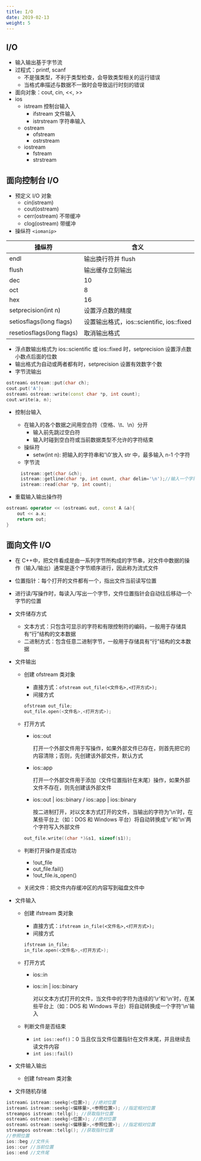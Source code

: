 ```yaml
---
title: I/O
date: 2019-02-13
weight: 5
---
```


## I/O

- 输入输出基于字节流
- 过程式：printf, scanf
  - 不是强类型，不利于类型检查，会导致类型相关的运行错误
  - 当格式串描述与数据不一致时会导致运行时刻的错误
- 面向对象：cout, cin, <<, >>
- ios
  - istream 控制台输入
    - ifstream 文件输入
    - istrstream 字符串输入
  - ostream
    - ofstream
    - ostrstream
  - iostream
    - fstream
    - strstream

## 面向控制台 I/O

- 预定义 I/O 对象
  - cin(istream)
  - cout(ostream)
  - cerr(ostream) 不带缓冲
  - clog(ostream) 带缓冲
- 操纵符 `<iomanip>`

| 操纵符                    | 含义                                      |
| ------------------------- | ----------------------------------------- |
| endl                      | 输出换行符并 flush                        |
| flush                     | 输出缓存立刻输出                          |
| dec                       | 10                                        |
| oct                       | 8                                         |
| hex                       | 16                                        |
| setprecision(int n)       | 设置浮点数的精度                          |
| setiosflags(long flags)   | 设置输出格式，ios::scientific, ios::fixed |
| resetiosflags(long flags) | 取消输出格式                              |

- 浮点数输出格式为 ios::scientific 或 ios::fixed 时，setprecision 设置浮点数小数点后面的位数
- 输出格式为自动或两者都有时，setprecision 设置有效数字个数
- 字节流输出

```cpp
ostream& ostream::put(char ch);
cout.put('A');
ostream& ostream::write(const char *p, int count);
cout.write(a, n);
```

- 控制台输入

  - 在输入的各个数据之间用空白符（空格、\t、\n）分开
    - 输入前先跳过空白符
    - 输入时碰到空白符或当前数据类型不允许的字符结束
  - 操纵符
    - setw(int n): 把输入的字符串和'\0'放入 str 中，最多输入 n-1 个字符
  - 字节流

  ```cpp
    istream::get(char &ch);
    istream::getline(char *p, int count, char delim='\n');//输入一个字符串直到输入了count-1个字符或遇到delim指定的字符为止，并自动加上一个'\0'字符
    istream::read(char *p, int count);
  ```

- 重载输入输出操作符

```cpp
ostream& operator << (ostream& out, const A &a){
    out << a.x;
    return out;
}
```

## 面向文件 I/O

- 在 C++中，把文件看成是由一系列字节所构成的字节串，对文件中数据的操作（输入/输出）通常是逐个字节顺序进行，因此称为流式文件
- 位置指针：每个打开的文件都有一个，指出文件当前读写位置
- 进行读/写操作时，每读入/写出一个字节，文件位置指针会自动往后移动一个字节的位置
- 文件储存方式
  - 文本方式：只包含可显示的字符和有限控制符的编码，一般用于存储具有“行”结构的文本数据
  - 二进制方式：包含任意二进制字节，一般用于存储具有“行”结构的文本数据
- 文件输出

  - 创建 ofstream 类对象

    - 直接方式：`ofstream out_file(<文件名>,<打开方式>);`
    - 间接方式

    ```cpp
    ofstream out_file;
    out_file.open(<文件名>,<打开方式>);
    ```

  - 打开方式

    - ios::out

      打开一个外部文件用于写操作，如果外部文件已存在，则首先把它的内容清除；否则，先创建该外部文件，默认方式

    - ios::app

      打开一个外部文件用于添加（文件位置指针在末尾）操作，如果外部文件不存在，则先创建该外部文件

    - ios::out | ios::binary / ios::app | ios::binary

      按二进制打开，对以文本方式打开的文件，当输出的字符为'\n'时，在某些平台上（如：DOS 和 Windows 平台）将自动转换成'\r'和'\n'两个字符写入外部文件

    ```cpp
    out_file.write((char *)&s1, sizeof(s1));
    ```

  - 判断打开操作是否成功
    - !out_file
    - out_file.fail()
    - !out_file.is_open()
  - 关闭文件：把文件内存缓冲区的内容写到磁盘文件中

- 文件输入

  - 创建 ifstream 类对象

    - 直接方式：`ifstream in_file(<文件名>,<打开方式>);`
    - 间接方式

    ```cpp
    ifstream in_file;
    in_file.open(<文件名>,<打开方式>);
    ```

  - 打开方式

    - ios::in
    - ios::in | ios::binary

      对以文本方式打开的文件，当文件中的字符为连续的'\r'和'\n'时，在某些平台上（如：DOS 和 Windows 平台）将自动转换成一个字符'\n'输入

  - 判断文件是否结束
    - `int ios::eof()`：0 当且仅当文件位置指针在文件末尾，并且继续去读文件内容
    - `int ios::fail()`

- 文件输入输出
  - 创建 fstream 类对象
- 文件随机存储

```cpp
istream& istream::seekg(<位置>); //绝对位置
istream& istream::seekg(<偏移量>,<参照位置>); //指定相对位置
streampos istream::tellg(); //获取指针位置
ostream& ostream::seekg(<位置>); //绝对位置
ostream& ostream::seekg(<偏移量>,<参照位置>); //指定相对位置
streampos ostream::tellg(); //获取指针位置
//参照位置
ios::beg //文件头
ios::cur //当前位置
ios::end //文件尾
```
